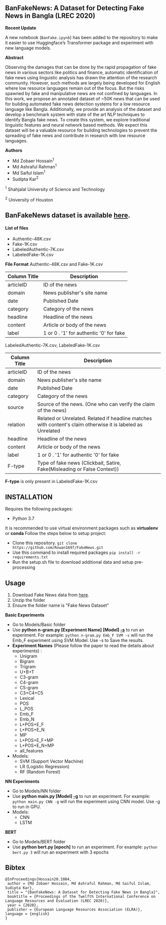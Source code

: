 ## BanFakeNews: A Dataset for Detecting Fake News in Bangla (LREC 2020)


**Recent Update**


A new notebook (``BanFake.ipynb``) has been added to the repository to make it easier to use Huggingface’s Transformer package and experiment with new language models. 


**Abstract**

Observing the damages that can be done by the rapid propagation of fake news in various sectors like politics and finance, automatic identification of fake news using linguistic analysis has drawn the attention of the research community. However, such methods are largely being developed for English where low resource languages remain out of the focus. But the risks spawned by fake and manipulative news are not confined by languages. In this work, we propose an annotated dataset of ~50K news that can be used for building automated fake news detection systems for a low resource language like Bangla. Additionally, we provide an analysis of the dataset and develop a benchmark system with state of the art NLP techniques to identify Bangla fake news. To create this system, we explore traditional linguistic features and neural network based methods.
We expect this dataset will be a valuable resource for building technologies to prevent the spreading of fake news and contribute in research with low resource languages.


**Authors**
* Md Zobaer Hossain<sup>1</sup>
* Md Ashraful Rahman<sup>1</sup>
* Md Saiful Islam<sup>1</sup>
* Sudipta Kar<sup>2</sup>

<sup>1</sup> Shahjalal University of Science and Technology

<sup>2</sup> University of Houston


## BanFakeNews dataset is available [here](https://www.kaggle.com/cryptexcode/banfakenews).

#### List of files
* Authentic-48K.csv
* Fake-1K.csv
* LabeledAuthentic-7K.csv
* LabeledFake-1K.csv

**File Format**
Authentic-48K.csv and Fake-1K.csv

| Column Title   | Description |
| ------------- |------------- |
| articleID      | ID of the news |
| domain      | News publisher's site name      |
| date | Published Date|
| category | Category of the news|
| headline | Headline of the news|
| content | Article or body of the news|
| label | 1 or 0 . '1' for authentic '0' for fake|

LabeledAuthentic-7K.csv, LabeledFake-1K.csv

|Column Title   |Description |
|------------- |------------- |
| articleID | ID of the news |
| domain | News publisher's site name |
| date | Published Date |
| category | Category of the news |
| source | Source of the news. (One who can verify the claim of the news) |
| relation | Related or Unrelated. Related if headline matches with content's claim otherwise it is labeled as Unrelated |
| headline | Headline of the news |
| content | Article or body of the news |
| label | 1 or 0 . '1' for authentic '0' for fake |
| F-type | Type of fake news (Clickbait, Satire, Fake(Misleading or False Context))

**F-type** is only present in LabeledFake-1K.csv


## INSTALLATION
 Requires the following packages:
 * Python 3.7

It is recommended to use virtual environment packages such as **virtualenv** or **conda** 
Follow the steps below to setup project:
* Clone this repository. `git clone https://github.com/Rowan1697/FakeNews.git`
* Use this command to install required packages `pip install -r requirements.txt`
* Run the setup.sh file to download additional data and setup pre-processing

## Usage
1. Download Fake News data from [here](https://www.kaggle.com/cryptexcode/banfakenews).
2. Unzip the folder
3. Ensure the folder name is "Fake News Dataset"

**Basic Experiments**
* Go to Models/Basic folder
* Use **python n-gram.py [Experiment Name] [Model] [-s](optional)** to run an experiment. For example: `python n-gram.py Emb_F SVM -s` will run the Emb_F experiment using SVM Model. Use -s to Save the results. 
* **Experiment Names** (Please follow the paper to read the details about experiments) : 
    * Unigram
    * Bigram
    * Trigram
    * U+B+T
    * C3-gram
    * C4-gram
    * C5-gram
    * C3+C4+C5
    * Lexical
    * POS
    * L_POS
    * Emb_F
    * Emb_N
    * L+POS+E_F
    * L+POS+E_N
    * MP
    * L+POS+E_F+MP
    * L+POS+E_N+MP
    * all_features
* Models:
    * SVM (Support Vector Machine)
    * LR (Logistic Regression)
    * RF (Random Forest)

**NN Experiments**
* Go to Models/NN folder
* Use **python main.py [Model] [-g](optional)** to run an experiment. For example: `python main.py CNN -g` will run the experiment using CNN model. Use -g to run in GPU.
* Models:
    *  CNN
    *  LSTM

**BERT**
* Go to Models/BERT folder
* Use **python bert.py [epoch]** to run an experiment. For example: `python bert.py 3` will run an experiment with 3 epochs

## Bibtex
```
@InProceedings{Hossain20.1084,
 author = {Md Zobaer Hossain, Md Ashraful Rahman, Md Saiful Islam, Sudipta Kar},
 title = "{BanFakeNews: A Dataset for Detecting Fake News in Bangla}",
 booktitle = {Proceedings of the Twelfth International Conference on Language Resources and Evaluation (LREC 2020)},
 year = {2020},
 publisher = {European Language Resources Association (ELRA)},
language = {english}
}
```
